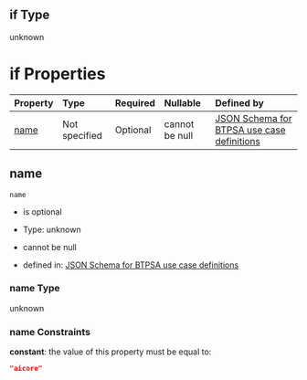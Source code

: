 ## if Type

unknown

# if Properties

| Property      | Type          | Required | Nullable       | Defined by                                                                                                                                                                                                      |
| :------------ | :------------ | :------- | :------------- | :-------------------------------------------------------------------------------------------------------------------------------------------------------------------------------------------------------------- |
| [name](#name) | Not specified | Optional | cannot be null | [JSON Schema for BTPSA use case definitions](btpsa-usecase-properties-services-items-allof-1-then-allof-4-if-properties-name.md "undefined#/properties/services/items/allOf/1/then/allOf/4/if/properties/name") |

## name



`name`

*   is optional

*   Type: unknown

*   cannot be null

*   defined in: [JSON Schema for BTPSA use case definitions](btpsa-usecase-properties-services-items-allof-1-then-allof-4-if-properties-name.md "undefined#/properties/services/items/allOf/1/then/allOf/4/if/properties/name")

### name Type

unknown

### name Constraints

**constant**: the value of this property must be equal to:

```json
"aicore"
```

